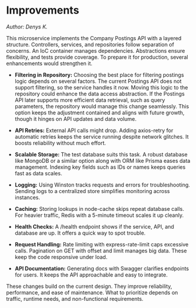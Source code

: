 # Improvements

_Author: Denys K._

This microservice implements the Company Postings API with a layered structure. Controllers, services, and repositories follow separation of concerns. An IoC container manages dependencies. Abstractions ensure flexibility, and tests provide coverage. To prepare it for production, several enhancements would strengthen it.

- **Filtering in Repository:** Choosing the best place for filtering postings logic depends on several factors. The current Postings API does not support filtering, so the service handles it now. Moving this logic to the repository could enhance the data access abstraction. If the Postings API later supports more efficient data retrieval, such as query parameters, the repository would manage this change seamlessly. This option keeps the adjustment contained and aligns with future growth, though it hinges on API updates and data volume.

- **API Retries:** External API calls might drop. Adding axios-retry for automatic retries keeps the service running despite network glitches. It boosts reliability without much effort.

- **Scalable Storage:** The test database suits this task. A robust database like MongoDB or a similar option along with ORM like Prisma eases data management. Indexing key fields such as IDs or names keeps queries fast as data scales.

- **Logging:** Using Winston tracks requests and errors for troubleshooting. Sending logs to a centralized store simplifies monitoring across instances.

- **Caching:** Storing lookups in node-cache skips repeat database calls. For heavier traffic, Redis with a 5-minute timeout scales it up cleanly.

- **Health Checks:** A /health endpoint shows if the service, API, and database are up. It offers a quick way to spot trouble.

- **Request Handling:** Rate limiting with express-rate-limit caps excessive calls. Pagination on GET with offset and limit manages big data. These keep the code responsive under load.

- **API Documentation:** Generating docs with Swagger clarifies endpoints for users. It keeps the API approachable and easy to integrate.

These changes build on the current design. They improve reliability, performance, and ease of maintenance. What to prioritize depends on traffic, runtime needs, and non-functional requirements.
